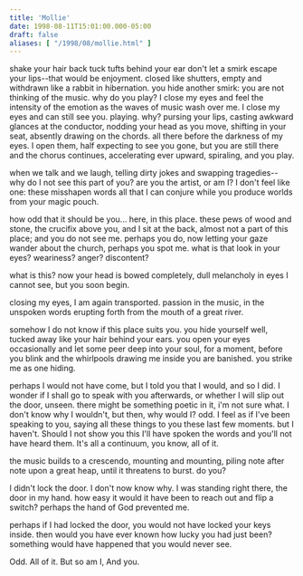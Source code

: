 ```yaml
---
title: 'Mollie'
date: 1998-08-11T15:01:00.000-05:00
draft: false
aliases: [ "/1998/08/mollie.html" ]
---
```


shake your hair back
tuck tufts behind your ear
don't let a smirk escape
your lips--that would be
enjoyment.
closed like shutters,
empty and withdrawn
like a rabbit in hibernation.
you hide another smirk:
you are not thinking of the
music.
why do you play?
I close my eyes and feel
the intensity of the emotion
as the waves of music
wash over me.
I close my eyes and
can still see you.
playing.
why?
pursing your lips,
casting awkward glances
at the conductor,
nodding your head as you move,
shifting in your seat,
absently drawing on the chords.
all there before the darkness
of my eyes.
I open them, half expecting
to see you gone, but you are
still there and the chorus
continues, accelerating
ever upward, spiraling,
and you play.

when we talk and we
laugh, telling dirty jokes
and swapping tragedies--
why do I not see this part
of you? are you the artist,
or am I? I don't feel like one:
these misshapen words
all that I can conjure while
you produce worlds
from your magic pouch.

how odd that it should be
you... here, in this place.
these pews of wood and stone,
the crucifix above you, and
I sit at the back,
almost not a part of this place;
and you do not see me.
perhaps you do, now
letting your gaze wander
about the church,
perhaps you spot me.
what is that look in your eyes?
weariness? anger? discontent?

what is this? now your
head is bowed completely,
dull melancholy in eyes I
cannot see, but you soon begin.

closing my eyes, I am again
transported.
passion in the music, in the
unspoken words erupting forth
from the mouth of a great
river.

somehow I do not know
if this place suits you. you
hide yourself well, tucked away
like your hair behind your ears.
you open your eyes
occasionally and let some
peer deep into your soul,
for a moment, before you blink
and the whirlpools drawing me inside
you are banished. you strike me as one hiding.

perhaps I would not have come,
but I told you that I would, and so I did.
I wonder if I shall go to speak with you
afterwards, or whether I will slip out the door,
unseen. there might be something poetic in it,
i'm not sure what. I don't know why I wouldn't,
but then, why would I?
odd. I feel as if I've been speaking to you,
saying all these things to you these last few moments.
but I haven't. Should I not show you this I'll have
spoken the words and you'll
not have heard them. It's all a continuum, you know,
all of it.

the music builds to a crescendo,
mounting and mounting,
piling note after note upon a great heap,
until it threatens to burst.
do you?

I didn't lock the door.
I don't now know why.
I was standing right there,
the door in my hand.
how easy it would it have been to reach
out and flip a switch?
perhaps the hand of God
prevented me.

perhaps if I had locked the door,
you would not have locked your keys
inside.
then would you have ever known
how lucky you had just been?
something would have happened
that you would never see.

Odd. All of it.
But so am I,
And you.
